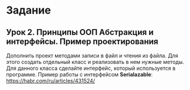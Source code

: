 # Задание
## Урок 2. Принципы ООП Абстракция и интерфейсы. Пример проектирования

Дополнить проект методами записи в файл и чтения из файла. Для этого создать отдельный класс и реализовать в нем нужные методы. Для данного класса сделайте интерфейс, который используется в программе. 
Пример работы с интерфейсом **Serialazable**: https://habr.com/ru/articles/431524/

